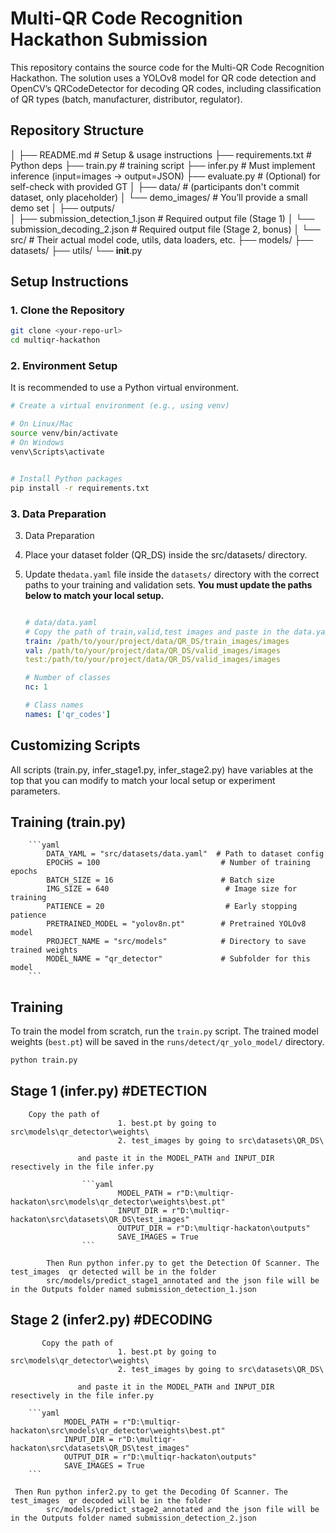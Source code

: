 # Multi-QR Code Recognition Hackathon Submission

This repository contains the source code for the Multi-QR Code Recognition Hackathon. The solution uses a YOLOv8 model for QR code detection and OpenCV’s QRCodeDetector for decoding QR codes, including classification of QR types (batch, manufacturer, distributor, regulator).
## Repository Structure

│
├── README.md                # Setup & usage instructions
├── requirements.txt         # Python deps
├── train.py                 #  training script
├── infer.py                 # Must implement inference (input=images → output=JSON)
├── evaluate.py              # (Optional) for self-check with provided GT
│
├── data/                    # (participants don't commit dataset, only placeholder)
│   └── demo_images/         # You’ll provide a small demo set
│
├── outputs/                 
│   ├── submission_detection_1.json   # Required output file (Stage 1)
│   └── submission_decoding_2.json    # Required output file (Stage 2, bonus)
│
└── src/                     # Their actual model code, utils, data loaders, etc.
    ├── models/
    ├── datasets/
    ├── utils/
    └── __init__.py


## Setup Instructions

### 1. Clone the Repository

```bash
git clone <your-repo-url>
cd multiqr-hackathon
```

### 2. Environment Setup

It is recommended to use a Python virtual environment.

```bash
# Create a virtual environment (e.g., using venv)

# On Linux/Mac
source venv/bin/activate
# On Windows
venv\Scripts\activate


# Install Python packages
pip install -r requirements.txt
```

### 3. Data Preparation
3. Data Preparation

1. Place your dataset folder (QR_DS) inside the src/datasets/ directory.

2.  Update the`data.yaml` file inside the `datasets/` directory with the correct paths to your training and validation sets. **You must update the paths below to match your local setup.**

    ```yaml
    
    # data/data.yaml
    # Copy the path of train,valid,test images and paste in the data.yaml file
    train: /path/to/your/project/data/QR_DS/train_images/images
    val: /path/to/your/project/data/QR_DS/valid_images/images
    test:/path/to/your/project/data/QR_DS/valid_images/images

    # Number of classes
    nc: 1

    # Class names
    names: ['qr_codes']
    ```

## Customizing Scripts

All scripts (train.py, infer_stage1.py, infer_stage2.py) have variables at the top that you can modify to match your local setup or experiment parameters.

  ## Training (train.py) 
        ```yaml
            DATA_YAML = "src/datasets/data.yaml"  # Path to dataset config
            EPOCHS = 100                           # Number of training epochs
            BATCH_SIZE = 16                        # Batch size
            IMG_SIZE = 640                          # Image size for training
            PATIENCE = 20                           # Early stopping patience
            PRETRAINED_MODEL = "yolov8n.pt"        # Pretrained YOLOv8 model
            PROJECT_NAME = "src/models"            # Directory to save trained weights
            MODEL_NAME = "qr_detector"             # Subfolder for this model
        ```
## Training

To train the model from scratch, run the `train.py` script. The trained model weights (`best.pt`) will be saved in the `runs/detect/qr_yolo_model/` directory.

```bash
python train.py 

```
  
  
  
   ## Stage 1 (infer.py) #DETECTION
        Copy the path of
                            1. best.pt by going to src\models\qr_detector\weights\
                            2. test_images by going to src\datasets\QR_DS\
                   
                   and paste it in the MODEL_PATH and INPUT_DIR resectively in the file infer.py

                    ```yaml
                            MODEL_PATH = r"D:\multiqr-hackaton\src\models\qr_detector\weights\best.pt"
                            INPUT_DIR = r"D:\multiqr-hackaton\src\datasets\QR_DS\test_images"
                            OUTPUT_DIR = r"D:\multiqr-hackaton\outputs"
                            SAVE_IMAGES = True  
                    ```

            Then Run python infer.py to get the Detection Of Scanner. The test_images  qr detected will be in the folder 
            src/models/predict_stage1_annotated and the json file will be in the Outputs folder named submission_detection_1.json




   ## Stage 2 (infer2.py) #DECODING
           Copy the path of       
                            1. best.pt by going to src\models\qr_detector\weights\
                            2. test_images by going to src\datasets\QR_DS\
                   
                   and paste it in the MODEL_PATH and INPUT_DIR resectively in the file infer.py

        ```yaml
                MODEL_PATH = r"D:\multiqr-hackaton\src\models\qr_detector\weights\best.pt"
                INPUT_DIR = r"D:\multiqr-hackaton\src\datasets\QR_DS\test_images"
                OUTPUT_DIR = r"D:\multiqr-hackaton\outputs"
                SAVE_IMAGES = True
        ```

     Then Run python infer2.py to get the Decoding Of Scanner. The test_images  qr decoded will be in the folder 
            src/models/predict_stage2_annotated and the json file will be in the Outputs folder named submission_detection_2.json
```